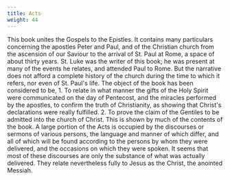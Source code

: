 ```yaml
---
title: Acts
weight: 44
---
```


This book unites the Gospels to the Epistles. It contains many particulars concerning the apostles Peter and Paul, and of the Christian church from the ascension of our Saviour to the arrival of St. Paul at Rome, a space of about thirty years. St. Luke was the writer of this book; he was present at many of the events he relates, and attended Paul to Rome. But the narrative does not afford a complete history of the church during the time to which it refers, nor even of St. Paul's life.
  The object of the book has been considered to be, 1. To relate in what manner the gifts of the Holy Spirit were communicated on the day of Pentecost, and the miracles performed by the apostles, to confirm the truth of Christianity, as showing that Christ's declarations were really fulfilled. 2. To prove the claim of the Gentiles to be admitted into the church of Christ. This is shown by much of the contents of the book. A large portion of the Acts is occupied by the discourses or sermons of
  various persons, the language and manner of which differ, and all of which will be found according to the persons by whom they were delivered, and the occasions on which they were spoken. It seems that most of these discourses are only the substance of what was actually delivered. They relate nevertheless fully to Jesus as the Christ, the anointed Messiah.
